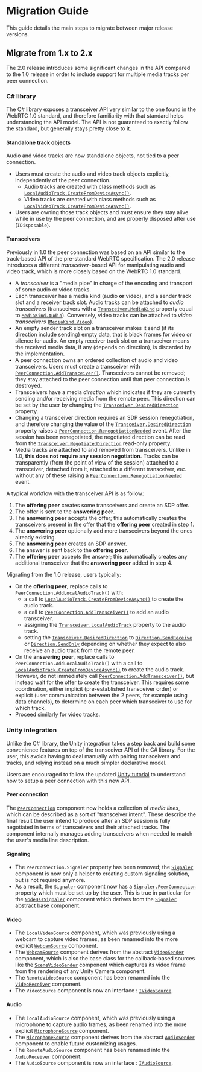 # Migration Guide

This guide details the main steps to migrate between major release versions.

## Migrate from 1.x to 2.x

The 2.0 release introduces some significant changes in the API compared to the 1.0 release in order to include support for multiple media tracks per peer connection.

### C# library

The C# library exposes a transceiver API very similar to the one found in the WebRTC 1.0 standard, and therefore familiarity with that standard helps understanding the API model. The API is not guaranteed to exactly follow the standard, but generally stays pretty close to it.

#### Standalone track objects

Audio and video tracks are now standalone objects, not tied to a peer connection.

- Users must create the audio and video track objects explicitly, independently of the peer connection.
  - Audio tracks are created with class methods such as [`LocalAudioTrack.CreateFromDeviceAsync()`](xref:Microsoft.MixedReality.WebRTC.LocalAudioTrack.CreateFromDeviceAsync(Microsoft.MixedReality.WebRTC.LocalAudioTrackSettings)).
  - Video tracks are created with class methods such as [`LocalVideoTrack.CreateFromDeviceAsync()`](xref:Microsoft.MixedReality.WebRTC.LocalVideoTrack.CreateFromDeviceAsync(Microsoft.MixedReality.WebRTC.LocalVideoTrackSettings)).
- Users are owning those track objects and must ensure they stay alive while in use by the peer connection, and are properly disposed after use (`IDisposable`).

#### Transceivers

Previously in 1.0 the peer connection was based on an API similar to the track-based API of the pre-standard WebRTC specification. The 2.0 release introduces a different _transceiver_-based API for manipulating audio and video track, which is more closely based on the WebRTC 1.0 standard.

- A _transceiver_ is a "media pipe" in charge of the encoding and transport of some audio or video tracks.
- Each transceiver has a media kind (audio **or** video), and a sender track slot and a receiver track slot. Audio tracks can be attached to _audio transceivers_ (transceivers with a [`Transceiver.MediaKind`](xref:Microsoft.MixedReality.WebRTC.Transceiver.MediaKind) property equal to [`MediaKind.Audio`](xref:Microsoft.MixedReality.WebRTC.MediaKind.Audio)). Conversely, video tracks can be attached to _video transceivers_ ([`MediaKind.Video`](xref:Microsoft.MixedReality.WebRTC.MediaKind.Video)).
- An empty sender track slot on a transceiver makes it send (if its direction include sending) empty data, that is black frames for video or silence for audio. An empty receiver track slot on a transceiver means the received media data, if any (depends on direction), is discarded by the implementation.
- A peer connection owns an ordered collection of audio and video transceivers. Users must create a transceiver with [`PeerConnection.AddTransceiver()`](xref:Microsoft.MixedReality.WebRTC.PeerConnection.AddTransceiver(Microsoft.MixedReality.WebRTC.MediaKind,Microsoft.MixedReality.WebRTC.TransceiverInitSettings)). Transceivers cannot be removed; they stay attached to the peer connection until that peer connection is destroyed.
- Transceivers have a media _direction_ which indicates if they are currently sending and/or receiving media from the remote peer. This direction can be set by the user by changing the [`Transceiver.DesiredDirection`](xref:Microsoft.MixedReality.WebRTC.Transceiver.DesiredDirection) property.
- Changing a transceiver direction requires an SDP session renegotiation, and therefore changing the value of the [`Transceiver.DesiredDirection`](xref:Microsoft.MixedReality.WebRTC.Transceiver.DesiredDirection) property raises a [`PeerConnection.RenegotiationNeeded`](xref:Microsoft.MixedReality.WebRTC.PeerConnection.RenegotiationNeeded) event. After the session has been renegotiated, the negotiated direction can be read from the [`Transceiver.NegotiatedDirection`](xref:Microsoft.MixedReality.WebRTC.Transceiver.NegotiatedDirection) read-only property.
- Media tracks are attached to and removed from transceivers. Unlike in 1.0, **this does not require any session negotiation**. Tracks can be transparently (from the point of view of the session) attached to a transceiver, detached from it, attached to a different transceiver, _etc._ without any of these raising a [`PeerConnection.RenegotiationNeeded`](xref:Microsoft.MixedReality.WebRTC.PeerConnection.RenegotiationNeeded) event.

A typical workflow with the transceiver API is as follow:

1. The **offering peer** creates some transceivers and create an SDP offer.
2. The offer is sent to the **answering peer**.
3. The **answering peer** accepts the offer; this automatically creates the transceivers present in the offer that the **offering peer** created in step 1.
4. The **answering peer** optionally add more transceivers beyond the ones already existing.
5. The **answering peer** creates an SDP answer.
6. The answer is sent back to the **offering peer**.
7. The **offering peer** accepts the answer; this automatically creates any additional transceiver that the **answering peer** added in step 4.

Migrating from the 1.0 release, users typically:

- On the **offering peer**, replace calls to `PeerConnection.AddLocalAudioTrack()` with:
  - a call to [`LocalAudioTrack.CreateFromDeviceAsync()`](xref:Microsoft.MixedReality.WebRTC.LocalAudioTrack.CreateFromDeviceAsync(Microsoft.MixedReality.WebRTC.LocalAudioTrackSettings)) to create the audio track.
  - a call to [`PeerConnection.AddTransceiver()`](xref:Microsoft.MixedReality.WebRTC.PeerConnection.AddTransceiver(Microsoft.MixedReality.WebRTC.MediaKind,Microsoft.MixedReality.WebRTC.TransceiverInitSettings)) to add an audio transceiver.
  - assigning the [`Transceiver.LocalAudioTrack`](xref:Microsoft.MixedReality.WebRTC.Transceiver.LocalAudioTrack) property to the audio track.
  - setting the [`Transceiver.DesiredDirection`](xref:Microsoft.MixedReality.WebRTC.Transceiver.DesiredDirection) to [`Direction.SendReceive`](xref:Microsoft.MixedReality.WebRTC.Transceiver.Direction.SendReceive) or [`Direction.SendOnly`](xref:Microsoft.MixedReality.WebRTC.Transceiver.Direction.SendOnly) depending on whether they expect to also receive an audio track from the remote peer.
- On the **answering peer**, replace calls to `PeerConnection.AddLocalAudioTrack()` with a call to [`LocalAudioTrack.CreateFromDeviceAsync()`](xref:Microsoft.MixedReality.WebRTC.LocalAudioTrack.CreateFromDeviceAsync(Microsoft.MixedReality.WebRTC.LocalAudioTrackSettings)) to create the audio track. However, do not immediately call [`PeerConnection.AddTransceiver()`](xref:Microsoft.MixedReality.WebRTC.PeerConnection.AddTransceiver(Microsoft.MixedReality.WebRTC.MediaKind,Microsoft.MixedReality.WebRTC.TransceiverInitSettings)), but instead wait for the offer to create the transceiver. This requires some coordination, either implicit (pre-established transceiver order) or explicit (user communication between the 2 peers, for example using data channels), to determine on each peer which transceiver to use for which track.
- Proceed similarly for video tracks.

### Unity integration

Unlike the C# library, the Unity integration takes a step back and build some convenience features on top of the transceiver API of the C# library. For the user, this avoids having to deal manually with pairing transceivers and tracks, and relying instead on a much simpler declarative model.

Users are encouraged to follow the updated [Unity tutorial](helloworld-unity.md) to understand how to setup a peer connection with this new API.

#### Peer connection

The [`PeerConnection`](xref:Microsoft.MixedReality.WebRTC.Unity.PeerConnection) component now holds a collection of _media lines_, which can be described as a sort of "transceiver intent". These describe the final result the user intend to produce after an SDP session is fully negotiated in terms of transceivers and their attached tracks. The component internally manages adding transceivers when needed to match the user's media line description.

#### Signaling

- The `PeerConnection.Signaler` property has been removed; the [`Signaler`](xref:Microsoft.MixedReality.WebRTC.Unity.Signaler) component is now only a helper to creating custom signaling solution, but is not required anymore.
- As a result, the [`Signaler`](xref:Microsoft.MixedReality.WebRTC.Unity.Signaler) component now has a [`Signaler.PeerConnection`](xref:Microsoft.MixedReality.WebRTC.Unity.Signaler.PeerConnection) property which must be set up by the user. This is true in particular for the [`NodeDssSignaler`](xref:Microsoft.MixedReality.WebRTC.Unity.NodeDssSignaler) component which derives from the [`Signaler`](xref:Microsoft.MixedReality.WebRTC.Unity.Signaler) abstract base component.

#### Video

- The `LocalVideoSource` component, which was previously using a webcam to capture video frames, as been renamed into the more explicit [`WebcamSource`](xref:Microsoft.MixedReality.WebRTC.Unity.WebcamSource) component.
- The [`WebcamSource`](xref:Microsoft.MixedReality.WebRTC.Unity.WebcamSource) component derives from the abstract [`VideoSender`](xref:Microsoft.MixedReality.WebRTC.Unity.VideoSender) component, which is also the base class for the callback-based sources like the [`SceneVideoSender`](xref:Microsoft.MixedReality.WebRTC.Unity.SceneVideoSender) component which captures its video frame from the rendering of any Unity Camera component.
- The `RemoteVideoSource` component has been renamed into the [`VideoReceiver`](xref:Microsoft.MixedReality.WebRTC.Unity.VideoReceiver) component.
- The `VideoSource` component is now an interface :  [`IVideoSource`](xref:Microsoft.MixedReality.WebRTC.Unity.IVideoSource).

#### Audio

- The `LocalAudioSource` component, which was previously using a microphone to capture audio frames, as been renamed into the more explicit [`MicrophoneSource`](xref:Microsoft.MixedReality.WebRTC.Unity.MicrophoneSource) component.
- The [`MicrophoneSource`](xref:Microsoft.MixedReality.WebRTC.Unity.MicrophoneSource) component derives from the abstract [`AudioSender`](xref:Microsoft.MixedReality.WebRTC.Unity.AudioSender) component to enable future customizing usages.
- The `RemoteAudioSource` component has been renamed into the [`AudioReceiver`](xref:Microsoft.MixedReality.WebRTC.Unity.AudioReceiver) component.
- The `AudioSource` component is now an interface :  [`IAudioSource`](xref:Microsoft.MixedReality.WebRTC.Unity.IAudioSource).
